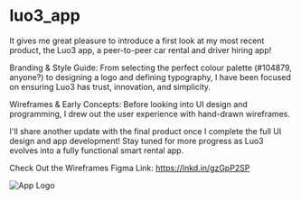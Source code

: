 # luo3_app

It gives me great pleasure to introduce a first look at my most recent product, the Luo3 app, a peer-to-peer car rental and driver hiring app!

Branding & Style Guide:
From selecting the perfect colour palette (#104879, anyone?) to designing a logo and defining typography, I have been focused on ensuring Luo3 has trust, innovation, and simplicity.

Wireframes & Early Concepts:
Before looking into UI design and programming, I drew out the user experience with hand-drawn wireframes. 

I'll share another update with the final product once I complete the full UI design and app development! Stay tuned for more progress as Luo3 evolves into a fully functional smart rental app.

Check Out the Wireframes
Figma Link: https://lnkd.in/gzGpP2SP

![App Logo]([https://your-image-url.com/logo.png](https://media.licdn.com/dms/image/v2/D5622AQGKmdM4306Rgg/feedshare-shrink_2048_1536/B56ZTCoYOsHEAs-/0/1738432160900?e=1743638400&v=beta&t=2SRmR-6nLemxeZaK7Tycsjilty7FjnGK8vEBDkFMJaE))

